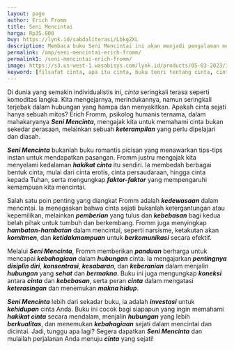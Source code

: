 ```yaml
---
layout: page
author: Erich Fromm
title: Seni Mencintai
harga: Rp35.000
buy: https://lynk.id/sabdaliterasi/Lbkg2XL
description: Membaca buku Seni Mencintai ini akan menjadi pengalaman mengecewakan bagi siapa pun yang mengharapkan petunjuk mudah dalam seni mencintai.
permalink: /amp/seni-mencintai-erich-fromm/
permalink1: /seni-mencintai-erich-fromm/
image: https://s3.us-west-1.wasabisys.com/lynk.id/products/05-03-2023/1677997864866_9050822
keyword: [filsafat cinta, apa itu cinta, buku teori tentang cinta, cinta dalam psikologi, psikologi, ebook basabasi, cinta erich fromm]
---
```

<p>Di dunia yang semakin individualistis ini, <em>cinta</em> seringkali terasa seperti komoditas langka. Kita mengejarnya, merindukannya, namun seringkali terjebak dalam hubungan yang hampa dan menyakitkan. Apakah cinta sejati hanya sebuah mitos? Erich Fromm, psikolog humanis ternama, dalam mahakaryanya <em><strong>Seni Mencinta</strong></em>, mengajak kita untuk memahami cinta bukan sekedar perasaan, melainkan sebuah <em><strong>keterampilan</strong></em> yang perlu dipelajari dan diasah.</p><p><em><strong>Seni Mencinta</strong></em> bukanlah buku romantis picisan yang menawarkan tips-tips instan untuk mendapatkan pasangan. Fromm justru mengajak kita menyelami kedalaman <em><strong>hakikat cinta</strong></em> itu sendiri. Ia membedah berbagai bentuk cinta, mulai dari cinta erotis, cinta persaudaraan, hingga cinta kepada Tuhan, serta mengungkap <em><strong>faktor-faktor</strong></em> yang mempengaruhi kemampuan kita mencintai.</p><p>Salah satu poin penting yang diangkat Fromm adalah <em><strong>kedewasaan</strong></em> dalam mencintai. Ia menegaskan bahwa cinta sejati bukanlah ketergantungan atau kepemilikan, melainkan <em><strong>pemberian</strong></em> yang tulus dan <em><strong>kebebasan</strong></em> bagi kedua belah pihak untuk tumbuh dan berkembang. Fromm juga menyingkap <em><strong>hambatan-hambatan</strong></em> dalam mencintai, seperti narsisme, ketakutan akan <em><strong>komitmen</strong></em>, dan <em><strong>ketidakmampuan</strong></em> untuk <em><strong>berkomunikasi</strong></em> secara efektif.</p><p>Melalui <em><strong>Seni Mencinta</strong></em>, Fromm memberikan <em><strong>panduan</strong></em> berharga untuk mencapai <em><strong>kebahagiaan</strong></em> dalam <em><strong>hubungan</strong></em> cinta. Ia mengajarkan <em><strong>pentingnya</strong></em> <em><strong>disiplin diri</strong></em>, <em><strong>konsentrasi</strong></em>, <em><strong>kesabaran</strong></em>, dan <em><strong>keberanian</strong></em> dalam menjalin <em><strong>hubungan</strong></em> yang <em><strong>sehat</strong></em> dan <em><strong>bermakna</strong></em>. Buku ini juga mengungkap <em><strong>koneksi</strong></em> antara <em><strong>cinta</strong></em> dan <em><strong>kebebasan</strong></em>, serta peran <em><strong>cinta</strong></em> dalam mengatasi <em><strong>keterasingan</strong></em> dan menemukan <em><strong>makna hidup</strong></em>.</p><p><em><strong>Seni Mencinta</strong></em> lebih dari sekadar buku, ia adalah <em><strong>investasi</strong></em> untuk <em><strong>kehidupan</strong></em> cinta Anda. Buku ini cocok bagi siapapun yang ingin memahami <em><strong>hakikat cinta</strong></em> secara mendalam, menjalin <em><strong>hubungan</strong></em> yang lebih <em><strong>berkualitas</strong></em>, dan menemukan <em><strong>kebahagiaan</strong></em> sejati dalam mencintai dan dicintai. Jadi, tunggu apa lagi? Segera dapatkan <em><strong>Seni Mencinta</strong></em> dan mulailah perjalanan Anda menuju <em><strong>cinta</strong></em> yang sejati!</p>
